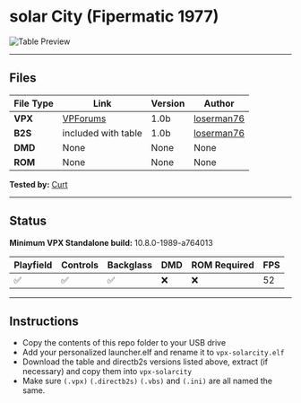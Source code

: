 # solar City (Fipermatic 1977)

![Table Preview](../../images/vpx-solarcity-preview.jpg)

---

## Files
| File Type | Link | Version | Author | 
|-----------|--------|----------|--------------|
| **VPX** | [VPForums](https://www.vpforums.org/index.php?app=downloads&showfile=13680) | 1.0b | [loserman76](https://www.vpforums.org/index.php?showuser=41250) |
| **B2S** | included with table | 1.0b | [loserman76](https://www.vpforums.org/index.php?showuser=41250) |
| **DMD** | None | None | None |
| **ROM** | None | None | None |

**Tested by:** [Curt](https://github.com/Old-Cyrus)

---

## Status 
**Minimum VPX Standalone build:** 10.8.0-1989-a764013

| Playfield | Controls | Backglass | DMD | ROM Required | FPS | 
|-----------|----------|-----------|-----|--------------|-----|
| :white_check_mark: | :white_check_mark: | :white_check_mark: | :x: | :x: | 52 |

---

## Instructions

- Copy the contents of this repo folder to your USB drive
- Add your personalized launcher.elf and rename it to `vpx-solarcity.elf`
- Download the table and directb2s versions listed above, extract (if necessary) and copy them into `vpx-solarcity`
- Make sure `(.vpx)` `(.directb2s)` `(.vbs)` and `(.ini)` are all named the same.
